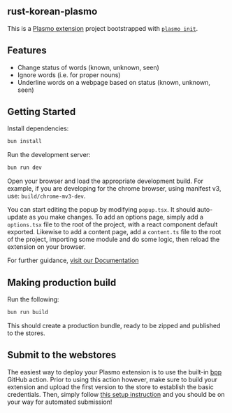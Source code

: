 ## rust-korean-plasmo

This is a [Plasmo extension](https://docs.plasmo.com/) project bootstrapped with [`plasmo init`](https://www.npmjs.com/package/plasmo).

## Features
- Change status of words (known, unknown, seen)
- Ignore words (i.e. for proper nouns)
- Underline words on a webpage based on status (known, unknown, seen)


## Getting Started
Install dependencies:
```bash
bun install
```

Run the development server:

```bash
bun run dev
```

Open your browser and load the appropriate development build. For example, if you are developing for the chrome browser, using manifest v3, use: `build/chrome-mv3-dev`.

You can start editing the popup by modifying `popup.tsx`. It should auto-update as you make changes. To add an options page, simply add a `options.tsx` file to the root of the project, with a react component default exported. Likewise to add a content page, add a `content.ts` file to the root of the project, importing some module and do some logic, then reload the extension on your browser.

For further guidance, [visit our Documentation](https://docs.plasmo.com/)

## Making production build

Run the following:

```bash
bun run build
```

This should create a production bundle, ready to be zipped and published to the stores.

## Submit to the webstores

The easiest way to deploy your Plasmo extension is to use the built-in [bpp](https://bpp.browser.market) GitHub action. Prior to using this action however, make sure to build your extension and upload the first version to the store to establish the basic credentials. Then, simply follow [this setup instruction](https://docs.plasmo.com/framework/workflows/submit) and you should be on your way for automated submission!
